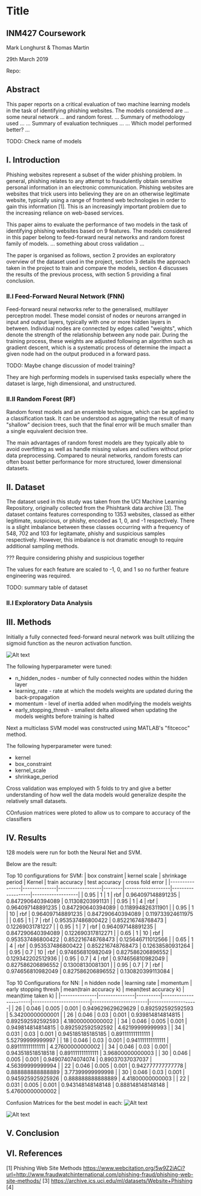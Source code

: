 # Title
## INM427 Coursework

Mark Longhurst & Thomas Martin

29th March 2019

Repo: 

## Abstract

This paper reports on a critical evaluation of two machine learning models in the task of identifying phishing websites. The models considered are ... some neural network ... and random forest. ... Summary of methodology used ... ... Summary of evaluation techniques ... ... Which model performed better? ... 

TODO: Check name of models

## I. Introduction

Phishing websites represent a subset of the wider phishing problem. In general, phishing relates to any attempt to fraudulently obtain sensitive personal information in an electronic communication. Phishing websites are websites that trick users into believing they are on an otherwise legitimate website, typically using a range of frontend web technologies in order to gain this information [1]. This is an increasingly important problem due to the increasing reliance on web-based services.

This paper aims to evaluate the performance of two models in the task of identifying phishing websites based on 9 features. The models considered in this paper belong to feed-forward neural networks and random forest family of models. ... something about cross validation ... 

The paper is organised as follows, section 2 provides an exploratory overview of the dataset used in the project, section 3 details the approach taken in the project to train and compare the models, section 4 discusses the results of the previous process, with section 5 providing a final conclusion.

### II.I Feed-Forward Neural Network (FNN)

Feed-forward neural networks refer to the generalised, multilayer perceptron model. These model consist of nodes or neurons arranged in input and output layers, typically with one or more hidden layers in between. Individual nodes are connected by edges called "weights", which denote the strength of the relationship between any node pair. During the training process, these weights are adjusted following an algorithm such as gradient descent, which is a systematic process of determine the impact a given node had on the output produced in a forward pass.

TODO: Maybe change discussion of model training?

They are high performing models in supervised tasks especially where the dataset is large, high dimensional, and unstructured.

### II.II Random Forest (RF)

Random forest models and an ensemble technique, which can be applied to a classification task. It can be understood as aggregating the result of many "shallow" decision trees, such that the final error will be much smaller than a single equivalent decision tree.

The main advantages of random forest models are they typically able to avoid overfitting as well as handle missing values and outliers without prior data preprocessing. Compared to neural networks, random forests can often boast better performance for more structured, lower dimensional datasets.

## II. Dataset

The dataset used in this study was taken from the UCI Machine Learning Repository, originally collected from the Phishtank data archive [3]. The dataset contains features corresponding to 1353 websites, classed as either legitimate, suspicious, or phishy, encoded as 1, 0, and -1 respectively. There is a slight imbalance between these classes occurring with a frequency of 548, 702 and 103 for legitamate, phishy and suspicious samples respectively. However, this imbalance is not dramatic enough to require additional sampling methods.

??? Require considering phishy and suspicious together

The values for each feature are scaled to -1, 0, and 1 so no further feature engineering was required.

TODO: summary table of dataset

### II.I Exploratory Data Analysis

## III. Methods

Initially a fully connected feed-forward neural network was built utilizing the sigmoid function as the neuron activation function. 

![Alt text](./diagrams/Feed-Forward-Diagram.png?raw=true "Feed Forward Neural Network")

The following hyperparameter were tuned:
* n_hidden_nodes - number of fully connected nodes within the hidden layer
* learning_rate - rate at which the models weights are updated during the back-propagation
* momentum - level of inertia added when modifying the models weights
* early_stopping_thresh - smallest delta allowed when updating the models weights before training is halted


Next a multiclass SVM model was constructed using MATLAB's "fitcecoc" method. 

The following hyperparameter were tuned:
* kernel
* box_constraint
* kernel_scale
* shrinkage_period


Cross validation was employed with 5 folds to try and give a better understanding of how well the data models would generalize despite the relatively small datasets.

COnfusion matrices were ploted to allow us to compare to accuracy of the classifiers
## IV. Results
128 models were run for both the Neural Net and SVM.

Below are the result:

Top 10 configurations for SVM:
| box constraint | kernel scale | shrinkage period | Kernel | train accuracy    | test accuracy     | cross fold error  | 
|----------------|--------------|------------------|--------|-------------------|-------------------|-------------------| 
| 0.95           | 1            | 1                | rbf    | 0.964097148891235 | 0.847290640394089 | 0.11308203991131  | 
| 0.95           | 1            | 4                | rbf    | 0.964097148891235 | 0.847290640394089 | 0.118994826311901 | 
| 0.95           | 1            | 10               | rbf    | 0.964097148891235 | 0.847290640394089 | 0.119733924611975 | 
| 0.65           | 1            | 7                | rbf    | 0.953537486800422 | 0.852216748768473 | 0.12269031781227  | 
| 0.95           | 1            | 7                | rbf    | 0.964097148891235 | 0.847290640394089 | 0.122690317812271 | 
| 0.65           | 1            | 10               | rbf    | 0.953537486800422 | 0.852216748768473 | 0.125646711012566 | 
| 0.65           | 1            | 4                | rbf    | 0.953537486800422 | 0.852216748768473 | 0.12638580931264  | 
| 0.95           | 0.7          | 10               | rbf    | 0.974656810982049 | 0.827586206896552 | 0.129342202512936 | 
| 0.95           | 0.7          | 4                | rbf    | 0.974656810982049 | 0.827586206896552 | 0.13008130081301  | 
| 0.95           | 0.7          | 7                | rbf    | 0.974656810982049 | 0.827586206896552 | 0.130820399113084 | 

Top 10 Configurations for NN:
| n hidden node | learning rate | momentum | early stopping thresh | mean(train accuracy k) | mean(test accuracy k) | mean(time taken k) |
|---------------|---------------|----------|-----------------------|------------------------|-----------------------|--------------------|
| 26            | 0.046         | 0.005    | 0.001                 | 0.949629629629629      | 0.892592592592593     | 5.34200000000001   |
| 26            | 0.046         | 0.03     | 0.001                 | 0.939814814814815      | 0.892592592592593     | 4.18000000000002   |
| 34            | 0.046         | 0.005    | 0.001                 | 0.949814814814815      | 0.892592592592592     | 4.62199999999993   |
| 34            | 0.031         | 0.03     | 0.001                 | 0.945185185185185      | 0.891111111111111     | 5.52799999999997   |
| 18            | 0.046         | 0.03     | 0.001                 | 0.941111111111111      | 0.891111111111111     | 4.27600000000002   |
| 34            | 0.046         | 0.03     | 0.001                 | 0.943518518518518      | 0.891111111111111     | 3.96800000000003   |
| 30            | 0.046         | 0.005    | 0.001                 | 0.949074074074074      | 0.89037037037037      | 4.56399999999994   |
| 22            | 0.046         | 0.005    | 0.001                 | 0.942777777777778      | 0.888888888888889     | 3.77399999999998   |
| 30            | 0.046         | 0.03     | 0.001                 | 0.945925925925926      | 0.888888888888889     | 4.41800000000003   |
| 22            | 0.031         | 0.005    | 0.001                 | 0.943148148148148      | 0.888148148148148     | 5.47600000000002   |

Confusion Matrices for the best model in each:
![Alt text](../Custom-NN/best_NN_kfold_test_confusion_compare_this.png?raw=true "5-fold confusion matrix for Best Neural Net Model")

![Alt text](../Custom-SVM/best_SVM_kfold_test_confusion_compare_this.png?raw=true "5-fold confusion matrix for Best SVM Model")

## V. Conclusion

## VI. References

[1] Phishing Web Site Methods https://www.webcitation.org/5w9Z2iACi?url=http://www.fraudwatchinternational.com/phishing-fraud/phishing-web-site-methods/
[3] https://archive.ics.uci.edu/ml/datasets/Website+Phishing
[4] 
